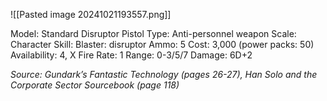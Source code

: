 ![[Pasted image 20241021193557.png]]

Model: Standard Disruptor Pistol
Type: Anti-personnel weapon
Scale: Character
Skill: Blaster: disruptor
Ammo: 5
Cost: 3,000 (power packs: 50)
Availability: 4, X
Fire Rate: 1
Range: 0-3/5/7
Damage: 6D+2

*Source: Gundark’s Fantastic Technology (pages 26-27), Han Solo and the Corporate Sector Sourcebook (page 118)*